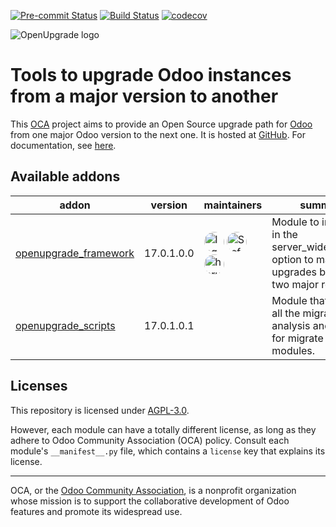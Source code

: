 
[![Pre-commit Status](https://github.com/OCA/OpenUpgrade/actions/workflows/pre-commit.yml/badge.svg?branch=17.0)](https://github.com/OCA/OpenUpgrade/actions/workflows/pre-commit.yml?query=branch%3A17.0)
[![Build Status](https://github.com/OCA/OpenUpgrade/actions/workflows/test.yml/badge.svg?branch=17.0)](https://github.com/OCA/OpenUpgrade/actions/workflows/test.yml?query=branch%3A17.0)
[![codecov](https://codecov.io/gh/OCA/OpenUpgrade/branch/17.0/graph/badge.svg)](https://codecov.io/gh/OCA/OpenUpgrade)

<!-- /!\ do not modify above this line -->

![OpenUpgrade logo](https://oca.github.io/OpenUpgrade/_images/OpenUpgrade.png)

# Tools to upgrade Odoo instances from a major version to another

This <a href="https://odoo-community.org">OCA</a> project aims to provide an Open Source upgrade path for <a href="https://github.com/odoo/odoo">Odoo</a> from one major Odoo version to the next one.
It is hosted at <a href="https://github.com/oca/openupgrade">GitHub</a>.
For documentation, see <a href="https://oca.github.io/OpenUpgrade">here</a>.

<!-- /!\ do not modify below this line -->

<!-- prettier-ignore-start -->

[//]: # (addons)

Available addons
----------------
addon | version | maintainers | summary
--- | --- | --- | ---
[openupgrade_framework](openupgrade_framework/) | 17.0.1.0.0 | <a href='https://github.com/legalsylvain'><img src='https://github.com/legalsylvain.png' width='32' height='32' style='border-radius:50%;' alt='legalsylvain'/></a> <a href='https://github.com/StefanRijnhart'><img src='https://github.com/StefanRijnhart.png' width='32' height='32' style='border-radius:50%;' alt='StefanRijnhart'/></a> <a href='https://github.com/hbrunn'><img src='https://github.com/hbrunn.png' width='32' height='32' style='border-radius:50%;' alt='hbrunn'/></a> | Module to integrate in the server_wide_modules option to make upgrades between two major revisions.
[openupgrade_scripts](openupgrade_scripts/) | 17.0.1.0.1 |  | Module that contains all the migrations analysis and scripts for migrate Odoo SA modules.

[//]: # (end addons)

<!-- prettier-ignore-end -->

## Licenses

This repository is licensed under [AGPL-3.0](LICENSE).

However, each module can have a totally different license, as long as they adhere to Odoo Community Association (OCA)
policy. Consult each module's `__manifest__.py` file, which contains a `license` key
that explains its license.

----
OCA, or the [Odoo Community Association](http://odoo-community.org/), is a nonprofit
organization whose mission is to support the collaborative development of Odoo features
and promote its widespread use.
